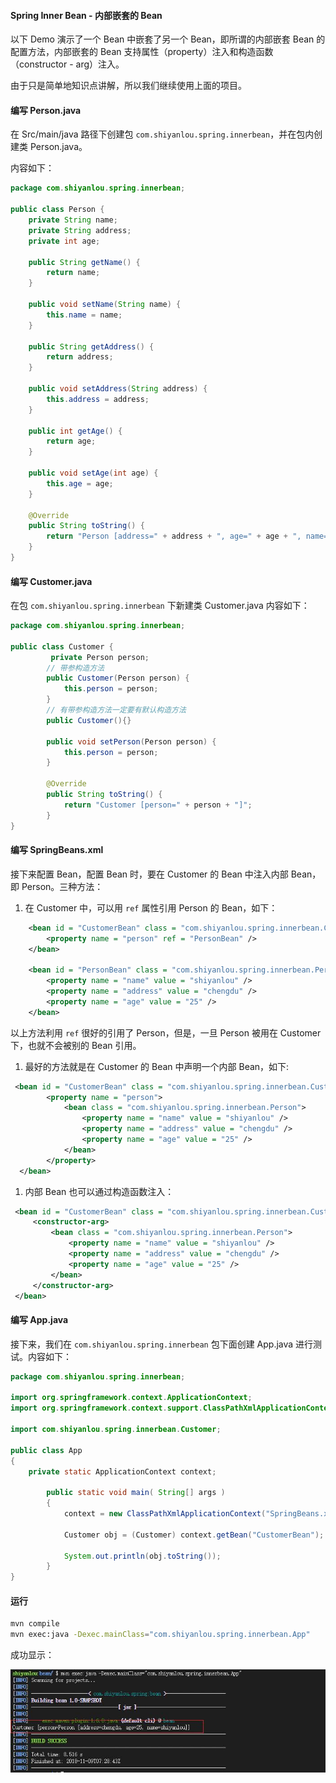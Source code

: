 #### Spring Inner Bean - 内部嵌套的 Bean



以下 Demo 演示了一个 Bean 中嵌套了另一个 Bean，即所谓的内部嵌套 Bean 的配置方法，内部嵌套的 Bean 支持属性（property）注入和构造函数（constructor - arg）注入。

由于只是简单地知识点讲解，所以我们继续使用上面的项目。

#### 编写 Person.java

在 Src/main/java 路径下创建包 `com.shiyanlou.spring.innerbean`，并在包内创建类 Person.java。

内容如下：

```java
package com.shiyanlou.spring.innerbean;

public class Person {
    private String name;
    private String address;
    private int age;

    public String getName() {
        return name;
    }

    public void setName(String name) {
        this.name = name;
    }

    public String getAddress() {
        return address;
    }

    public void setAddress(String address) {
        this.address = address;
    }

    public int getAge() {
        return age;
    }

    public void setAge(int age) {
        this.age = age;
    }

    @Override
    public String toString() {
        return "Person [address=" + address + ", age=" + age + ", name=" + name + "]";
    }
}
```

#### 编写 Customer.java

在包 `com.shiyanlou.spring.innerbean` 下新建类 Customer.java 内容如下：

```java
package com.shiyanlou.spring.innerbean;

public class Customer {
         private Person person;
        // 带参构造方法
        public Customer(Person person) {
            this.person = person;
        }
        // 有带参构造方法一定要有默认构造方法
        public Customer(){}

        public void setPerson(Person person) {
            this.person = person;
        }

        @Override
        public String toString() {
            return "Customer [person=" + person + "]";
        }
}
```

#### 编写 SpringBeans.xml

接下来配置 Bean，配置 Bean 时，要在 Customer 的 Bean 中注入内部 Bean，即 Person。三种方法：

1. 在 Customer 中，可以用 `ref` 属性引用 Person 的 Bean，如下：

```xml
    <bean id = "CustomerBean" class = "com.shiyanlou.spring.innerbean.Customer">
        <property name = "person" ref = "PersonBean" />
    </bean>

    <bean id = "PersonBean" class = "com.shiyanlou.spring.innerbean.Person">
        <property name = "name" value = "shiyanlou" />
        <property name = "address" value = "chengdu" />
        <property name = "age" value = "25" />
    </bean>
```

以上方法利用 `ref` 很好的引用了 Person，但是，一旦 Person 被用在 Customer 下，也就不会被别的 Bean 引用。

1. 最好的方法就是在 Customer 的 Bean 中声明一个内部 Bean，如下:

```xml
 <bean id = "CustomerBean" class = "com.shiyanlou.spring.innerbean.Customer">
        <property name = "person">
            <bean class = "com.shiyanlou.spring.innerbean.Person">
                <property name = "name" value = "shiyanlou" />
                <property name = "address" value = "chengdu" />
                <property name = "age" value = "25" />
            </bean>
        </property>
  </bean>
```

1. 内部 Bean 也可以通过构造函数注入：

```xml
 <bean id = "CustomerBean" class = "com.shiyanlou.spring.innerbean.Customer">
     <constructor-arg>
         <bean class = "com.shiyanlou.spring.innerbean.Person">
             <property name = "name" value = "shiyanlou" />
             <property name = "address" value = "chengdu" />
             <property name = "age" value = "25" />
         </bean>
     </constructor-arg>
 </bean>
```

#### 编写 App.java

接下来，我们在 `com.shiyanlou.spring.innerbean` 包下面创建 App.java 进行测试。内容如下：

```java
package com.shiyanlou.spring.innerbean;

import org.springframework.context.ApplicationContext;
import org.springframework.context.support.ClassPathXmlApplicationContext;

import com.shiyanlou.spring.innerbean.Customer;

public class App
{
    private static ApplicationContext context;

        public static void main( String[] args )
        {
            context = new ClassPathXmlApplicationContext("SpringBeans.xml");

            Customer obj = (Customer) context.getBean("CustomerBean");

            System.out.println(obj.toString());
        }
}
```

#### 运行

```bash
mvn compile
mvn exec:java -Dexec.mainClass="com.shiyanlou.spring.innerbean.App"
```

成功显示：

![pic](1.2_.assets/document-uid441493labid8432timestamp1541748559878.png)



